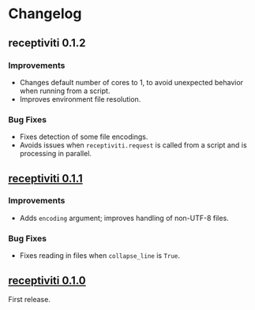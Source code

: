 # Changelog

## receptiviti 0.1.2

### Improvements

- Changes default number of cores to 1, to avoid unexpected behavior when running from a script.
- Improves environment file resolution.

### Bug Fixes

- Fixes detection of some file encodings.
- Avoids issues when `receptiviti.request` is called from a script and is processing in parallel.

## [receptiviti 0.1.1](https://pypi.org/project/receptiviti/0.1.1)

### Improvements

- Adds `encoding` argument; improves handling of non-UTF-8 files.

### Bug Fixes

- Fixes reading in files when `collapse_line` is `True`.

## [receptiviti 0.1.0](https://pypi.org/project/receptiviti/0.1.0)

First release.
